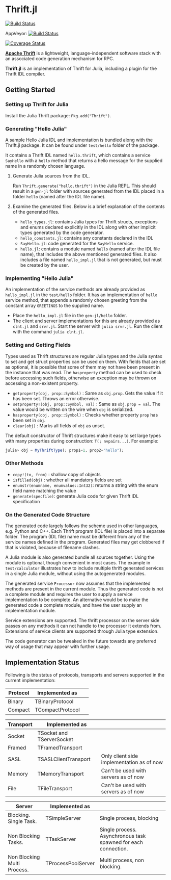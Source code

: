 # Thrift.jl

[![Build Status](https://github.com/tanmaykm/Thrift.jl/workflows/CI/badge.svg)](https://github.com/tanmaykm/Thrift.jl/actions?query=workflow%3ACI+branch%3Amaster)

AppVeyor: [![Build Status](https://ci.appveyor.com/api/projects/status/github/tanmaykm/Thrift.jl?branch=master&svg=true)](https://ci.appveyor.com/project/tanmaykm/thrift-jl/branch/master)

[![Coverage Status](https://coveralls.io/repos/tanmaykm/Thrift.jl/badge.svg?branch=master)](https://coveralls.io/r/tanmaykm/Thrift.jl?branch=master)

[**Apache Thrift**](http://thrift.apache.org/) is a lightweight, language-independent software stack with an associated code generation mechanism for RPC.

**Thrift.jl** is an implementation of Thrift for Julia, including a plugin for the Thrift IDL compiler.

## Getting Started

### Setting up Thrift for Julia

Install the Julia Thrift package: `Pkg.add("Thrift")`.

### Generating "Hello Julia"
A sample Hello Julia IDL and implementation is bundled along with the Thrift.jl package. It can be found under `test/hello` folder of the package.

It contains a Thrift IDL named `hello.thrift`, which contains a service `SayHello` with a `hello` method that returns a hello message for the supplied name in a randomly chosen language.

1. Generate Julia sources from the IDL.

   Run `Thrift.generate("hello.thrift")` in the Julia REPL.
   This should result in a `gen-jl` folder with sources generated from the IDL placed in a folder `hello` (named after the IDL file name).

2. Examine the generated files. Below is a brief explanation of the contents of the generated files.

   - `hello_types.jl`: contains Julia types for Thrift structs, exceptions and enums declared explicitly in the IDL along with other implicit types generated by the code generator.
   - `hello_constants.jl`: contains any constants declared in the IDL
   - `SayHello.jl`: code generated for the `SayHello` service.
   - `hello.jl`: contains a module named `hello` (named after the IDL file name), that includes the above mentioned generated files. It also includes a file named `hello_impl.jl` that is not generated, but must be created by the user.

### Implementing "Hello Julia"

An implementation of the service methods are already provided as `hello_impl.jl` in the `test/hello` folder. It has an implementation of `hello` service method, that appends a randomly chosen greeting from the constant array `GREETINGS` to the supplied name.

- Place the `hello_impl.jl` file in the `gen-jl/hello` folder.
- The client and server implementations for this are already provided as `clnt.jl` and `srvr.jl`. Start the server with `julia srvr.jl`. Run the client with the command `julia clnt.jl`.


### Setting and Getting Fields
Types used as Thrift structures are regular Julia types and the Julia syntax to set and get struct properties can be used on them.
With fields that are set as optional, it is possible that some of them may not have been present in the instance that was read. The `hasproperty` method can be used to check before accessing such fields, otherwise an exception may be thrown on accessing a non-existent property.

- `getproperty(obj, prop::Symbol)` : Same as `obj.prop`. Gets the value if it has been set. Throws an error otherwise.
- `setproperty!(obj, prop::Symbol, val)` : Same as `obj.prop = val`. The value would be written on the wire when `obj` is serialized.
- `hasproperty(obj, prop::Symbol)` : Checks whether property `prop` has been set in `obj`.
- `clear(obj)` : Marks all fields of `obj` as unset.

The default constructor of Thrift structures make it easy to set large types with many properties during construction: `T(; nvpairs...)`. For example:

```julia
julia> obj = MyThriftType(; prop1=1, prop2="hello");
```

### Other Methods
- `copy!(to, from)` : shallow copy of objects
- `isfilled(obj)` : whether all mandatory fields are set
- `enumstr(enumname, enumvalue::Int32)`: returns a string with the enum field name matching the value
- `generate(specfile)`: generate Julia code for given Thrift IDL specification


### On the Generated Code Structure

The generated code largely follows the scheme used in other languages, e.g. Python and C++. Each Thrift program (IDL file) is placed into a separate folder. The program (IDL file) name must be different from any of the service names defined in the program. Generated files may get clobbered if that is violated, because of filename clashes.

A Julia module is also generated  bundle all sources together. Using the module is optional, though convenient in most cases. The example in `test/calculator` illustrates how to include multiple thrift generated services in a single Julia module, without using the autogenerated modules.

The generated service `Processor` now assumes that the implemented methods are present in the current module. Thus the generated code is not a complete module and requires the user to supply a service implementation to be complete. An alternative would be to make the generated code a complete module, and have the user supply an implementation module.

Service extensions are supported. The thrift processor on the server side passes on any methods it can not handle to the processor it extends from. Extensions of service clients are supported through Julia type extension.

The code generator can be tweaked in the future towards any preferred way of usage that may appear with further usage.


## Implementation Status

Following is the status of protocols, transports and servers supported in the current implementation:

Protocol       | Implemented as               | &nbsp;
---            | ---                          | ---
Binary         | TBinaryProtocol              |
Compact        | TCompactProtocol             |

Transport      | Implemented as               | &nbsp;
---            | ---                          | ---
Socket         | TSocket and TServerSocket    |
Framed         | TFramedTransport             |
SASL           | TSASLClientTransport         | Only client side implementation as of now
Memory         | TMemoryTransport             | Can't be used with servers as of now
File           | TFileTransport               | Can't be used with servers as of now

Server                      | Implemented as               | &nbsp;
---                         | ---                          | ---
Blocking. Single Task.      | TSimpleServer                | Single process, blocking
Non Blocking Tasks.         | TTaskServer                  | Single process. Asynchronous task spawned for each connection.
Non Blocking Multi Process. | TProcessPoolServer           | Multi process, non blocking.

